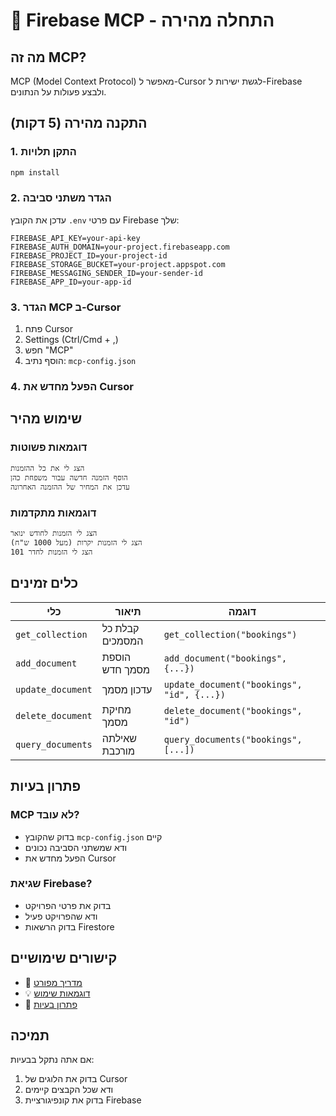 # 🚀 Firebase MCP - התחלה מהירה

## מה זה MCP?
MCP (Model Context Protocol) מאפשר ל-Cursor לגשת ישירות ל-Firebase ולבצע פעולות על הנתונים.

## התקנה מהירה (5 דקות)

### 1. התקן תלויות
```bash
npm install
```

### 2. הגדר משתני סביבה
עדכן את הקובץ `.env` עם פרטי Firebase שלך:
```env
FIREBASE_API_KEY=your-api-key
FIREBASE_AUTH_DOMAIN=your-project.firebaseapp.com
FIREBASE_PROJECT_ID=your-project-id
FIREBASE_STORAGE_BUCKET=your-project.appspot.com
FIREBASE_MESSAGING_SENDER_ID=your-sender-id
FIREBASE_APP_ID=your-app-id
```

### 3. הגדר MCP ב-Cursor
1. פתח Cursor
2. Settings (Ctrl/Cmd + ,)
3. חפש "MCP"
4. הוסף נתיב: `mcp-config.json`

### 4. הפעל מחדש את Cursor

## שימוש מהיר

### דוגמאות פשוטות
```
הצג לי את כל ההזמנות
הוסף הזמנה חדשה עבור משפחת כהן
עדכן את המחיר של ההזמנה האחרונה
```

### דוגמאות מתקדמות
```
הצג לי הזמנות לחודש ינואר
הצג לי הזמנות יקרות (מעל 1000 ש"ח)
הצג לי הזמנות לחדר 101
```

## כלים זמינים

| כלי | תיאור | דוגמה |
|-----|-------|-------|
| `get_collection` | קבלת כל המסמכים | `get_collection("bookings")` |
| `add_document` | הוספת מסמך חדש | `add_document("bookings", {...})` |
| `update_document` | עדכון מסמך | `update_document("bookings", "id", {...})` |
| `delete_document` | מחיקת מסמך | `delete_document("bookings", "id")` |
| `query_documents` | שאילתה מורכבת | `query_documents("bookings", [...])` |

## פתרון בעיות

### MCP לא עובד?
- בדוק שהקובץ `mcp-config.json` קיים
- ודא שמשתני הסביבה נכונים
- הפעל מחדש את Cursor

### שגיאת Firebase?
- בדוק את פרטי הפרויקט
- ודא שהפרויקט פעיל
- בדוק הרשאות Firestore

## קישורים שימושיים

- 📖 [מדריך מפורט](MCP_SETUP.md)
- 💡 [דוגמאות שימוש](mcp-examples.md)
- 🔧 [פתרון בעיות](MCP_SETUP.md#פתרון-בעיות)

## תמיכה

אם אתה נתקל בבעיות:
1. בדוק את הלוגים של Cursor
2. ודא שכל הקבצים קיימים
3. בדוק את קונפיגורציית Firebase 